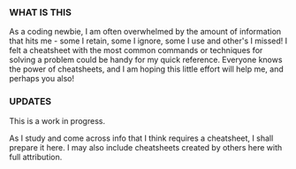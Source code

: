 ### WHAT IS THIS
As a coding newbie, I am often overwhelmed by the amount of information that hits me - some I retain, some I ignore, some I use and other's I missed! I felt a cheatsheet with the most common commands or techniques for solving a problem could be handy for my quick reference. Everyone knows the power of cheatsheets, and I am hoping this little effort will help me, and perhaps you also!

### UPDATES
This is a work in progress.

As I study and come across info that I think requires a cheatsheet, I shall prepare it here. I may also include cheatsheets created by others here with full attribution.